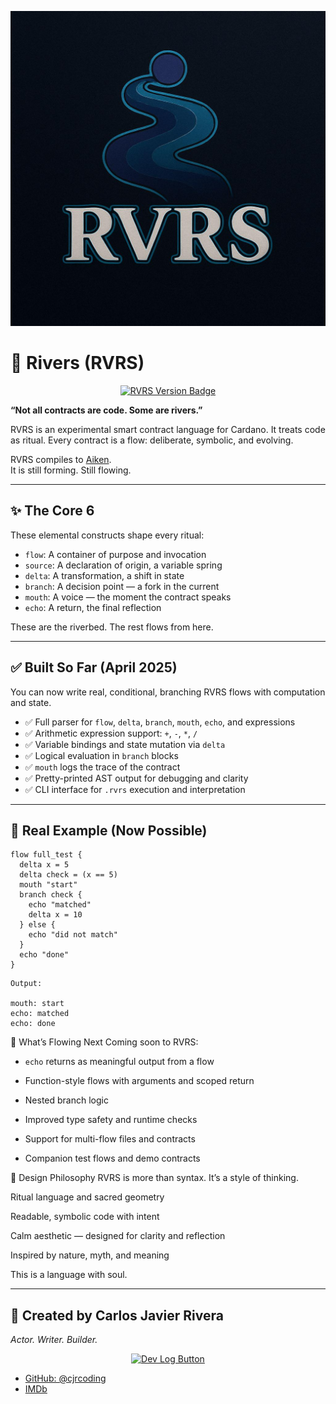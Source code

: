 

<p align="center">
  <img src="https://raw.githubusercontent.com/cjrcoding/rvrs-lang/main/assets/rvrs-logo-clean.jpg" alt="RVRS Logo" width="600"/>
</p>

# 🌊 Rivers (RVRS)

<p align="center">
  <a href="#">
    <img src="https://img.shields.io/badge/Version-v0.3.5--alpha-blueviolet?style=for-the-badge" alt="RVRS Version Badge"/>
  </a>
</p>



**“Not all contracts are code. Some are rivers.”**

RVRS is an experimental smart contract language for Cardano.
It treats code as ritual. Every contract is a flow: deliberate, symbolic, and evolving.

RVRS compiles to [Aiken](https://aiken-lang.org).  
It is still forming. Still flowing.

---

## ✨ The Core 6

These elemental constructs shape every ritual:

- `flow`: A container of purpose and invocation  
- `source`: A declaration of origin, a variable spring  
- `delta`: A transformation, a shift in state  
- `branch`: A decision point — a fork in the current  
- `mouth`: A voice — the moment the contract speaks  
- `echo`: A return, the final reflection

These are the riverbed. The rest flows from here.

---

## ✅ Built So Far (April 2025)

You can now write real, conditional, branching RVRS flows with computation and state.

- ✅ Full parser for `flow`, `delta`, `branch`, `mouth`, `echo`, and expressions  
- ✅ Arithmetic expression support: `+`, `-`, `*`, `/`  
- ✅ Variable bindings and state mutation via `delta`  
- ✅ Logical evaluation in `branch` blocks  
- ✅ `mouth` logs the trace of the contract  
- ✅ Pretty-printed AST output for debugging and clarity  
- ✅ CLI interface for `.rvrs` execution and interpretation

---

## 🧪 Real Example (Now Possible)

```rvrs
flow full_test {
  delta x = 5
  delta check = (x == 5)
  mouth "start"
  branch check {
    echo "matched"
    delta x = 10
  } else {
    echo "did not match"
  }
  echo "done"
}
```
```rvrs
Output:

mouth: start  
echo: matched  
echo: done
```

🔮 What’s Flowing Next
Coming soon to RVRS:

- `echo` returns as meaningful output from a flow

- Function-style flows with arguments and scoped return

- Nested branch logic

- Improved type safety and runtime checks

- Support for multi-flow files and contracts

- Companion test flows and demo contracts

🎨 Design Philosophy
RVRS is more than syntax. It’s a style of thinking.

Ritual language and sacred geometry

Readable, symbolic code with intent

Calm aesthetic — designed for clarity and reflection

Inspired by nature, myth, and meaning

This is a language with soul.

---

## 👤 Created by Carlos Javier Rivera  
*Actor. Writer. Builder.*

<p align="center">
  <a href="./dev-log.md">
    <img src="https://img.shields.io/badge/Dev%20Log-View%20Here-blue?style=for-the-badge" alt="Dev Log Button"/>
  </a>
  
- [GitHub: @cjrcoding](https://github.com/cjrcoding)  
- [IMDb](https://www.imdb.com/name/nm7121880/)

